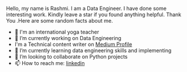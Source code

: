 Hello, my name is Rashmi. I am a Data Engineer. I have done some interesting work. Kindly leave a star if you found anything helpful. Thank You .Here are some random facts about me.

- 💞️ I'm an international yoga teacher
- 🔭 I’m currently working on Data Engineering
- I'm a Technical content writer on [Medium Profile](https://medium.com/@rashmeemayee.mohapatra)
- 🌱 I’m currently learning data engineering skills and implementing
- 👯 I’m looking to collaborate on Python projects
- 📫 How to reach me: [linkedin](https://www.linkedin.com/in/rashmi-mohapatra-8b51b664/)


